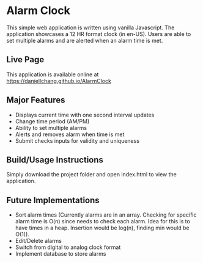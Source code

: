 # Alarm Clock

This simple web application is written using vanilla Javascript. The application showcases a 12 HR format clock (in en-US). Users are able to set multiple alarms and are alerted when an alarm time is met.

## Live Page

This application is available online at https://daniellchang.github.io/AlarmClock

## Major Features

- Displays current time with one second interval updates
- Change time period (AM/PM)
- Ability to set multiple alarms
- Alerts and removes alarm when time is met
- Submit checks inputs for validity and uniqueness

## Build/Usage Instructions

Simply download the project folder and open index.html to view the application.

## Future Implementations

- Sort alarm times (Currently alarms are in an array. Checking for specific alarm time is O(n) since needs to check each alarm. Idea for this is to have times in a heap. Insertion would be log(n), finding min would be O(1)).
- Edit/Delete alarms
- Switch from digital to analog clock format
- Implement database to store alarms
